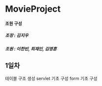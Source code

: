 # MovieProject
#### 조원 구성
##### 조장 : 김지우
##### 조원 : 이한빈, 최재인, 김영훈

## 1일차

테이블 구조 생성
servlet 기초 구성
form 기초 구성
